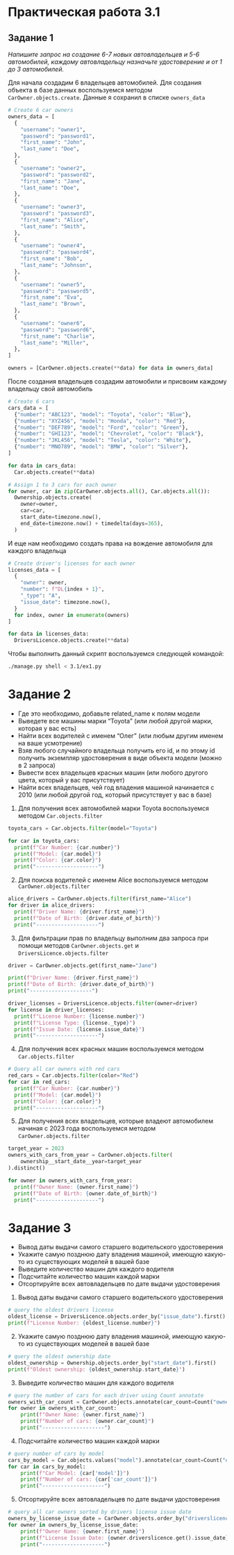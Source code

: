 # Практическая работа 3.1

## Задание 1
_Напишите запрос на создание 6-7 новых автовладельцев и 5-6 автомобилей, каждому автовладельцу назначьте удостоверение и от 1 до 3 автомобилей._

Для начала создадим 6 владельцев автомобилей. Для создания объекта в базе данных воспользуемся методом `CarOwner.objects.create`. Данные я сохранил в списке `owners_data`
```python
# Create 6 car owners
owners_data = [
  {
    "username": "owner1",
    "password": "password1",
    "first_name": "John",
    "last_name": "Doe",
  },
  {
    "username": "owner2",
    "password": "password2",
    "first_name": "Jane",
    "last_name": "Doe",
  },
  {
    "username": "owner3",
    "password": "password3",
    "first_name": "Alice",
    "last_name": "Smith",
  },
  {
    "username": "owner4",
    "password": "password4",
    "first_name": "Bob",
    "last_name": "Johnson",
  },
  {
    "username": "owner5",
    "password": "password5",
    "first_name": "Eva",
    "last_name": "Brown",
  },
  {
    "username": "owner6",
    "password": "password6",
    "first_name": "Charlie",
    "last_name": "Miller",
  },
]

owners = [CarOwner.objects.create(**data) for data in owners_data]
```

После создания владельцев создадим автомобили и присвоим каждому владельцу свой автомобиль
```python
# Create 6 cars
cars_data = [
  {"number": "ABC123", "model": "Toyota", "color": "Blue"},
  {"number": "XYZ456", "model": "Honda", "color": "Red"},
  {"number": "DEF789", "model": "Ford", "color": "Green"},
  {"number": "GHI123", "model": "Chevrolet", "color": "Black"},
  {"number": "JKL456", "model": "Tesla", "color": "White"},
  {"number": "MNO789", "model": "BMW", "color": "Silver"},
]

for data in cars_data:
  Car.objects.create(**data)

# Assign 1 to 3 cars for each owner
for owner, car in zip(CarOwner.objects.all(), Car.objects.all()):
  Ownership.objects.create(
    owner=owner,
    car=car,
    start_date=timezone.now(),
    end_date=timezone.now() + timedelta(days=365),
  )
```

И еще нам необходимо создать права на вождение автомобиля для каждого владельца
```python
# Create driver's licenses for each owner
licenses_data = [
  {
    "owner": owner,
    "number": f"DL{index + 1}",
    "_type": "A",
    "issue_date": timezone.now(),
  }
  for index, owner in enumerate(owners)
]

for data in licenses_data:
  DriversLicence.objects.create(**data)

```

Чтобы выполнить данный скрипт воспользуемся следующей командой:
```sh
./manage.py shell < 3.1/ex1.py
```

# Задание 2
- Где это необходимо, добавьте related_name к полям модели
- Выведете все машины марки “Toyota” (или любой другой марки, которая у вас есть)
- Найти всех водителей с именем “Олег” (или любым другим именем на ваше усмотрение)
- Взяв любого случайного владельца получить его id, и по этому id получить экземпляр удостоверения в виде объекта модели (можно в 2 запроса)
- Вывести всех владельцев красных машин (или любого другого цвета, который у вас присутствует)
- Найти всех владельцев, чей год владения машиной начинается с 2010 (или любой другой год, который присутствует у вас в базе)

1. Для получения всех автомобилей марки Toyota воспользуемся методом `Car.objects.filter`

```python
toyota_cars = Car.objects.filter(model="Toyota")

for car in toyota_cars:
  print(f"Car Number: {car.number}")
  print(f"Model: {car.model}")
  print(f"Color: {car.color}")
  print("--------------------")
```

2. Для поиска водителей с именем Alice воспользуемся методом ` CarOwner.objects.filter`
```python
alice_drivers = CarOwner.objects.filter(first_name="Alice")
for driver in alice_drivers:
  print(f"Driver Name: {driver.first_name}")
  print(f"Date of Birth: {driver.date_of_birth}")
  print("--------------------")
```

3. Для фильтрации прав по владельцу выполним два запроса при помощи методов `CarOwner.objects.get` и `DriversLicence.objects.filter`
```python
driver = CarOwner.objects.get(first_name="Jane")

print(f"Driver Name: {driver.first_name}")
print(f"Date of Birth: {driver.date_of_birth}")
print("--------------------")

driver_licenses = DriversLicence.objects.filter(owner=driver)
for license in driver_licenses:
  print(f"License Number: {license.number}")
  print(f"License Type: {license._type}")
  print(f"Issue Date: {license.issue_date}")
  print("--------------------")
```

4. Для получения всех красных машин воспользуемся методом `Car.objects.filter`
```python
# Query all car owners with red cars
red_cars = Car.objects.filter(color="Red")
for car in red_cars:
  print(f"Car Number: {car.number}")
  print(f"Model: {car.model}")
  print(f"Color: {car.color}")
  print("--------------------")
```

5. Для получения всех владельцев, которые владеют автомобилем начиная с 2023 года воспользуемся методом `CarOwner.objects.filter`
```python
target_year = 2023
owners_with_cars_from_year = CarOwner.objects.filter(
    ownership__start_date__year=target_year
).distinct()

for owner in owners_with_cars_from_year:
  print(f"Owner Name: {owner.first_name}")
  print(f"Date of Birth: {owner.date_of_birth}")
  print("--------------------")
```

# Задание 3
- Вывод даты выдачи самого старшего водительского удостоверения
- Укажите самую позднюю дату владения машиной, имеющую какую-то из существующих моделей в вашей базе
- Выведите количество машин для каждого водителя
- Подсчитайте количество машин каждой марки
- Отсортируйте всех автовладельцев по дате выдачи удостоверения 

1. Вывод даты выдачи самого старшего водительского удостоверения
```python
# query the oldest drivers license
oldest_license = DriversLicence.objects.order_by("issue_date").first()
print(f"License Number: {oldest_license.number}")
```

2. Укажите самую позднюю дату владения машиной, имеющую какую-то из существующих моделей в вашей базе
```python
# query the oldest ownership date
oldest_ownership = Ownership.objects.order_by("start_date").first()
print(f"Oldest ownership: {oldest_ownership.start_date}")
```

3. Выведите количество машин для каждого водителя
```python
# query the number of cars for each driver using Count annotate
owners_with_car_count = CarOwner.objects.annotate(car_count=Count("ownership"))
for owner in owners_with_car_count:
    print(f"Owner Name: {owner.first_name}")
    print(f"Number of cars: {owner.car_count}")
    print("--------------------")
```

4. Подсчитайте количество машин каждой марки
```python
# query number of cars by model
cars_by_model = Car.objects.values("model").annotate(car_count=Count("ownership"))
for car in cars_by_model:
    print(f"Car Model: {car['model']}")
    print(f"Number of cars: {car['car_count']}")
    print("--------------------")
```

5. Отсортируйте всех автовладельцев по дате выдачи удостоверения 
```python
# query all car owners sorted by drivers license issue date
owners_by_license_issue_date = CarOwner.objects.order_by("driverslicence__issue_date")
for owner in owners_by_license_issue_date:
    print(f"Owner Name: {owner.first_name}")
    print(f"License Issue Date: {owner.driverslicence.get().issue_date}")
    print("--------------------")
```